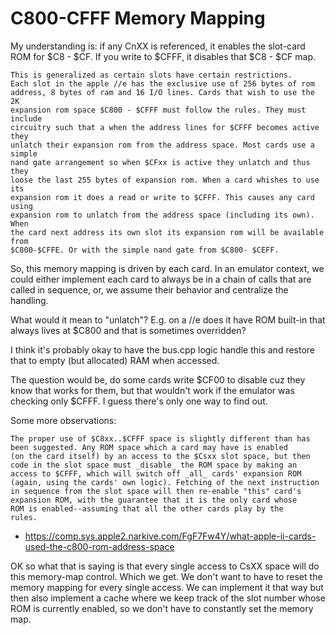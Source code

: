# C800-CFFF Memory Mapping

My understanding is: if any CnXX is referenced, it enables the slot-card ROM for $C8 - $CF.
If you write to $CFFF, it disables that $C8 - $CF map.

```
This is generalized as certain slots have certain restrictions.
Each slot in the apple //e has the exclusive use of 256 bytes of rom
address, 8 bytes of ram and 16 I/O lines. Cards that wish to use the 2K
expansion rom space $C800 - $CFFF must follow the rules. They must include
circuitry such that a when the address lines for $CFFF becomes active they
unlatch their expansion rom from the address space. Most cards use a simple
nand gate arrangement so when $CFxx is active they unlatch and thus they
loose the last 255 bytes of expansion rom. When a card whishes to use its
expansion rom it does a read or write to $CFFF. This causes any card using
expansion rom to unlatch from the address space (including its own). When
the card next address its own slot its expansion rom will be available from
$C800-$CFFE. Or with the simple nand gate from $C800- $CEFF.
```

So, this memory mapping is driven by each card. In an emulator context,
we could either implement each card to always be in a chain of calls that are
called in sequence, or, we assume their behavior and centralize the handling.

What would it mean to "unlatch"? E.g. on a //e does it have ROM built-in
that always lives at $C800 and that is sometimes overridden?

I think it's probably okay to have the bus.cpp logic handle this and restore that to
empty (but allocated) RAM when accessed.

The question would be, do some cards write $CF00 to disable cuz they know that works
for them, but that wouldn't work if the emulator was checking only $CFFF. I guess there's
only one way to find out.

Some more observations:

```
The proper use of $C8xx..$CFFF space is slightly different than has
been suggested. Any ROM space which a card may have is enabled
(on the card itself) by an access to the $Csxx slot space, but then
code in the slot space must _disable_ the ROM space by making an
access to $CFFF, which will switch off _all_ cards' expansion ROM
(again, using the cards' own logic). Fetching of the next instruction
in sequence from the slot space will then re-enable "this" card's
expansion ROM, with the guarantee that it is the only card whose
ROM is enabled--assuming that all the other cards play by the
rules.
```
* https://comp.sys.apple2.narkive.com/FgF7Fw4Y/what-apple-ii-cards-used-the-c800-rom-address-space

OK so what that is saying is that every single access to CsXX space will
do this memory-map control. Which we get. We don't want to have to reset the
memory mapping for every single access. We can implement it that way but then
also implement a cache where we keep track of the slot number whose ROM is
currently enabled, so we don't have to constantly set the memory map.
